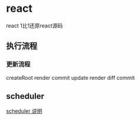 # react

react 1比1还原react源码  

## 执行流程

### 更新流程

createRoot
render
commit
update
render
diff
commit


## scheduler

[scheduler 说明](./packages/scheduler/README.md)

